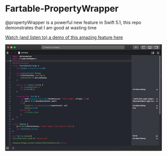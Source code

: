 # Fartable-PropertyWrapper
@propertyWrapper is a powerful new feature in Swift 5.1, this repo demonstrates that I am good at wasting time

[Watch (and listen to) a demo of this amazing feature here](https://github.com/jstart/Fartable-PropertyWrapper/blob/master/GasDemo.mov?raw=true)

![Screenshot](Screenshot.png)
